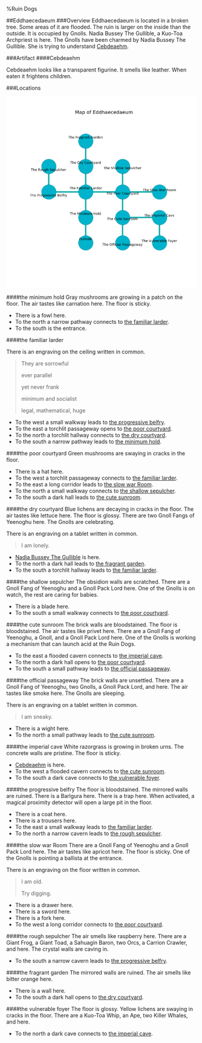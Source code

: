 %Ruin Dogs

##Eddhaecedaeum
###Overview
Eddhaecedaeum is located in a broken tree. Some areas of it are flooded. The ruin is larger on the inside than the outside. It is occupied by Gnolls. <a name="Nadia-Bussey-The-Gullible"></a>Nadia Bussey The Gullible, a Kuo-Toa Archpriest is here. The Gnolls have been charmed by Nadia Bussey The Gullible. She  is trying to understand [Cebdeaehm](#Cebdeaehm). 



###Artifact
####<a name="Cebdeaehm"></a>Cebdeaehm


Cebdeaehm looks like a transparent figurine. It smells like leather. When eaten it frightens children. 





###Locations


![](../v2/images/Eddhaecedaeum.png)

####<a name="the-minimum-hold"></a>the minimum hold
Gray mushrooms are growing in a patch on the floor. The air tastes like carnation here. The floor is sticky. 



* There is a fowl here.
* To the north a narrow pathway connects to [the familiar larder](#the-familiar-larder).
* To the south is the entrance.


####<a name="the-familiar-larder"></a>the familiar larder


There is an engraving on the ceiling written in common. 

> They are sorrowful
>
> ever parallel
>
> yet never frank
>
> minimum and socialist
>
> legal, mathematical, huge
>


* To the west a small walkway leads to [the progressive belfry](#the-progressive-belfry).
* To the east a torchlit passageway opens to [the poor courtyard](#the-poor-courtyard).
* To the north a torchlit hallway connects to [the dry courtyard](#the-dry-courtyard).
* To the south a narrow pathway leads to [the minimum hold](#the-minimum-hold).


####<a name="the-poor-courtyard"></a>the poor courtyard
Green mushrooms are swaying in cracks in the floor. 



* There is a hat here.
* To the west a torchlit passageway connects to [the familiar larder](#the-familiar-larder).
* To the east a long corridor leads to [the slow war Room](#the-slow-war-Room).
* To the north a small walkway connects to [the shallow sepulcher](#the-shallow-sepulcher).
* To the south a dark hall leads to [the cute sunroom](#the-cute-sunroom).


####<a name="the-dry-courtyard"></a>the dry courtyard
Blue lichens are decaying in cracks in the floor. The air tastes like lettuce here. The floor is glossy. There are two Gnoll Fangs of Yeenoghu here. The Gnolls are celebrating. 

There is an engraving on a tablet written in common. 

> I am lonely.
>


* [Nadia Bussey The Gullible](#Nadia-Bussey-The-Gullible) is here.
* To the north a dark hall leads to [the fragrant garden](#the-fragrant-garden).
* To the south a torchlit hallway leads to [the familiar larder](#the-familiar-larder).


####<a name="the-shallow-sepulcher"></a>the shallow sepulcher
The obsidion walls are scratched. There are a Gnoll Fang of Yeenoghu and a Gnoll Pack Lord here. One of the Gnolls is on watch, the rest are caring for babies. 



* There is a blade here.
* To the south a small walkway connects to [the poor courtyard](#the-poor-courtyard).


####<a name="the-cute-sunroom"></a>the cute sunroom
The brick walls are bloodstained. The floor is bloodstained. The air tastes like privet here. There are a Gnoll Fang of Yeenoghu, a Gnoll, and a Gnoll Pack Lord here. One of the Gnolls is working a mechanism that can launch acid at the Ruin Dogs. 



* To the east a flooded cavern connects to [the imperial cave](#the-imperial-cave).
* To the north a dark hall opens to [the poor courtyard](#the-poor-courtyard).
* To the south a small pathway leads to [the official passageway](#the-official-passageway).


####<a name="the-official-passageway"></a>the official passageway
The brick walls are unsettled. There are a Gnoll Fang of Yeenoghu, two Gnolls, a Gnoll Pack Lord, and  here. The air tastes like smoke here. The Gnolls are sleeping. 

There is an engraving on a tablet written in common. 

> I am sneaky.
>


* There is a wight here.
* To the north a small pathway leads to [the cute sunroom](#the-cute-sunroom).


####<a name="the-imperial-cave"></a>the imperial cave
White razorgrass is growing in broken urns. The concrete walls are pristine. The floor is sticky. 



* [Cebdeaehm](#Cebdeaehm) is here.
* To the west a flooded cavern connects to [the cute sunroom](#the-cute-sunroom).
* To the south a dark cave connects to [the vulnerable foyer](#the-vulnerable-foyer).


####<a name="the-progressive-belfry"></a>the progressive belfry
The floor is bloodstained. The mirrored walls are ruined. There is a Barlgura here. There is a trap here. When activated, a magical proximity detector will open a large pit in the floor. 



* There is a coat here.
* There is a trousers here.
* To the east a small walkway leads to [the familiar larder](#the-familiar-larder).
* To the north a narrow cavern leads to [the rough sepulcher](#the-rough-sepulcher).


####<a name="the-slow-war-Room"></a>the slow war Room
There are a Gnoll Fang of Yeenoghu and a Gnoll Pack Lord here. The air tastes like apricot here. The floor is sticky. One of the Gnolls is pointing a ballista at the entrance. 

There is an engraving on the floor written in common. 

> I am old.
>
> Try digging.
>


* There is a drawer here.
* There is a sword here.
* There is a fork here.
* To the west a long corridor connects to [the poor courtyard](#the-poor-courtyard).


####<a name="the-rough-sepulcher"></a>the rough sepulcher
The air smells like raspberry here. There are a Giant Frog, a Giant Toad, a Sahuagin Baron, two Orcs, a Carrion Crawler, and  here. The crystal walls are caving in. 



* To the south a narrow cavern leads to [the progressive belfry](#the-progressive-belfry).


####<a name="the-fragrant-garden"></a>the fragrant garden
The mirrored walls are ruined. The air smells like bitter orange here. 



* There is a wall here.
* To the south a dark hall opens to [the dry courtyard](#the-dry-courtyard).


####<a name="the-vulnerable-foyer"></a>the vulnerable foyer
The floor is glossy. Yellow lichens are swaying in cracks in the floor. There are a Kuo-Toa Whip, an Ape, two Killer Whales, and  here. 



* To the north a dark cave connects to [the imperial cave](#the-imperial-cave).


